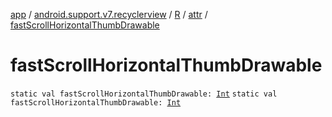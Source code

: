 [app](../../../index.md) / [android.support.v7.recyclerview](../../index.md) / [R](../index.md) / [attr](index.md) / [fastScrollHorizontalThumbDrawable](.)

# fastScrollHorizontalThumbDrawable

`static val fastScrollHorizontalThumbDrawable: `[`Int`](https://kotlinlang.org/api/latest/jvm/stdlib/kotlin/-int/index.html)
`static val fastScrollHorizontalThumbDrawable: `[`Int`](https://kotlinlang.org/api/latest/jvm/stdlib/kotlin/-int/index.html)